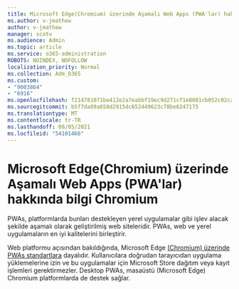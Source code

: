 ```yaml
---
title: Microsoft Edge(Chromium) üzerinde Aşamalı Web Apps (PWA'lar) hakkında bilgi Chromium
ms.author: v-jmathew
author: v-jmathew
manager: scotv
ms.audience: Admin
ms.topic: article
ms.service: o365-administration
ROBOTS: NOINDEX, NOFOLLOW
localization_priority: Normal
ms.collection: Adm_O365
ms.custom:
- "9003864"
- "6916"
ms.openlocfilehash: f214781071be412e2a7eabbf19ec9d271cf1e8081cb052c02cad614da0372eaf
ms.sourcegitcommit: b5f7da89a650d2915dc652449623c78be6247175
ms.translationtype: MT
ms.contentlocale: tr-TR
ms.lasthandoff: 08/05/2021
ms.locfileid: "54101466"
---
```

# <a name="learn-about-progressive-web-apps-pwas-on-microsoft-edge-chromium"></a>Microsoft Edge(Chromium) üzerinde Aşamalı Web Apps (PWA'lar) hakkında bilgi Chromium

PWAs, platformlarda bunları destekleyen yerel uygulamalar gibi işlev alacak şekilde aşamalı olarak geliştirilmiş web siteleridir. PWAs, web ve yerel uygulamaların en iyi kalitelerini birleştirir.

Web platformu açısından bakıldığında, Microsoft Edge [(Chromium) üzerinde PWAs standartlara](https://go.microsoft.com/fwlink/?linkid=2135193) dayalıdır. Kullanıcılara doğrudan tarayıcıdan uygulama yüklemelerine izin ve bu uygulamalar için Microsoft Store dağıtım veya kayıt işlemleri gerektirmezler. Desktop PWAs, masaüstü (Microsoft Edge) Chromium platformlarda de destek sağlar.

